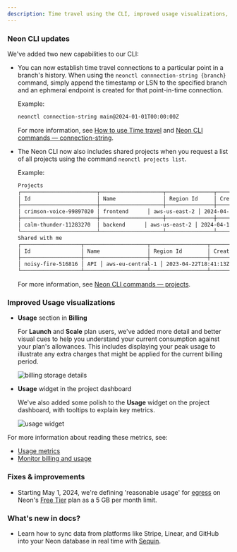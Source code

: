 ```yaml
---
description: Time travel using the CLI, improved usage visualizations, and more. 
---
```

### Neon CLI updates

We've added two new capabilities to our CLI:

- You can now establish time travel connections to a particular point in a branch's history. When using the `neonctl connnection-string {branch}` command, simply append the timestamp or LSN to the specified branch and an ephmeral endpoint is created for that point-in-time connection.

    Example:

    ```bash
    neonctl connection-string main@2024-01-01T00:00:00Z
    ```

    For more information, see [How to use Time travel](/docs/guides/time-travel-assist#how-to-use-time-travel) and [Neon CLI commands — connection-string](/docs/reference/cli-connection-string).

- The Neon CLI now also includes shared projects when you request a list of all projects using the command `neonctl projects list`.

    Example:

    ```bash
    Projects
    ┌────────────────────────┬────────────────────┬───────────────┬──────────────────────┐
    │ Id                     │ Name               │ Region Id     │ Created At           │
    ├────────────────────────┼────────────────────┼───────────────┼──────────────────────┤
    │ crimson-voice-99897020 │ frontend      │ aws-us-east-2 │ 2024-04-15T11:17:30Z │
    ├────────────────────────┼────────────────────┼───────────────┼──────────────────────┤
    │ calm-thunder-11283270  │ backend      │ aws-us-east-2 │ 2024-04-10T15:21:01Z │
    └────────────────────────┴────────────────────┴───────────────┴──────────────────────┘
    Shared with me
    ┌───────────────────┬────────────────────┬──────────────────┬──────────────────────┐
    │ Id                │ Name               │ Region Id        │ Created At           │
    ├───────────────────┼────────────────────┼──────────────────┼──────────────────────┤
    │ noisy-fire-516816 │ API │ aws-eu-central-1 │ 2023-04-22T18:41:13Z │
    └───────────────────┴────────────────────┴──────────────────┴──────────────────────┘
    ```

    For more information, see [Neon CLI commands — projects](/docs/reference/cli-projects#list).

### Improved Usage visualizations

- **Usage** section in **Billing**

    For **Launch** and **Scale** plan users, we've added more detail and better visual cues to help you understand your current consumption against your plan's allowances. This includes displaying your peak usage to illustrate any extra charges that might be applied for the current billing period.

    ![billing storage details](/docs/relnotes/storage_usage_details.png "no-border")

- **Usage** widget in the project dashboard

   We've also added some polish to the **Usage** widget on the project dashboard, with tooltips to explain key metrics.

   ![usage widget](/docs/relnotes/usage_widget.png "no-border")

For more information about reading these metrics, see:

- [Usage metrics](/docs/introduction/usage-metrics#data-transfers)
- [Monitor billing and usage](/docs/introduction/monitor-usage)

### Fixes & improvements

- Starting May 1, 2024, we're defining 'reasonable usage' for [egress](/docs/reference/glossary#egress) on Neon's [Free Tier](/docs/introduction/plans#free-tier) plan as a 5 GB per month limit.


### What's new in docs?

- Learn how to sync data from platforms like Stripe, Linear, and GitHub into your Neon database in real time with [Sequin](/docs/guides/sequin).
